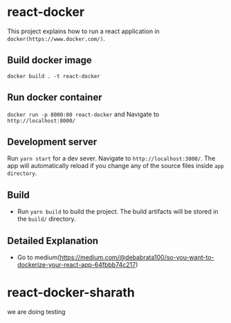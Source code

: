 # react-docker

This project explains how to run a react application in `docker(https://www.docker.com/)`.

## Build docker image
`docker build . -t react-docker`
## Run docker container
`docker run -p 8000:80 react-docker` and Navigate to `http://localhost:8000/`

## Development server

Run `yarn start` for a dev sever. Navigate to `http://localhost:3000/`. The app will automatically reload if you change any of the source files inside `app directory`.

## Build
 * Run `yarn build` to build the project. The build artifacts will be stored in the `build/` directory.

## Detailed Explanation
 * Go to medium(https://medium.com/@debabrata100/so-you-want-to-dockerize-your-react-app-64fbbb74c217)
# react-docker-sharath

we are doing testing
